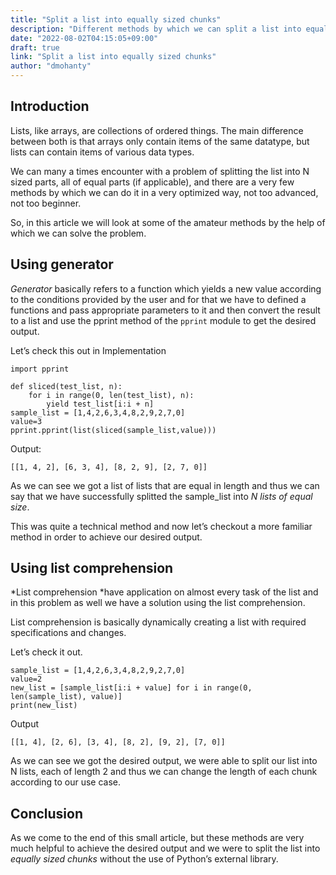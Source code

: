 ```yaml
---
title: "Split a list into equally sized chunks"
description: "Different methods by which we can split a list into equally sized chunks in Python"
date: "2022-08-02T04:15:05+09:00"
draft: true
link: "Split a list into equally sized chunks"
author: "dmohanty"
---
```


## Introduction

Lists, like arrays, are collections of ordered things. The main difference between both is that arrays only contain items of the same datatype, but lists can contain items of various data types.

We can many a times encounter with a problem of splitting the list into N sized parts, all of equal parts (if applicable), and there are a very few methods by which we can do it in a very optimized way, not too advanced, not too beginner.

So, in this article we will look at some of the amateur methods by the help of which we can solve the problem.

## Using generator

_Generator_ basically refers to a function which yields a new value according to the conditions provided by the user and for that we have to defined a functions and pass appropriate parameters to it and then convert the result to a list and use the pprint method of the `pprint` module to get the desired output.

Let’s check this out in Implementation

```
import pprint

def sliced(test_list, n):
    for i in range(0, len(test_list), n):
        yield test_list[i:i + n]
sample_list = [1,4,2,6,3,4,8,2,9,2,7,0]
value=3
pprint.pprint(list(sliced(sample_list,value)))

```

Output:

```
[[1, 4, 2], [6, 3, 4], [8, 2, 9], [2, 7, 0]]

```

As we can see we got a list of lists that are equal in length and thus we can say that we have successfully splitted the sample_list into _N lists of equal size_.

This was quite a technical method and now let’s checkout a more familiar method in order to achieve our desired output.

## Using list comprehension

*List comprehension *have application on almost every task of the list and in this problem as well we have a solution using the list comprehension.

List comprehension is basically dynamically creating a list with required specifications and changes.

Let’s check it out.

```
sample_list = [1,4,2,6,3,4,8,2,9,2,7,0]
value=2
new_list = [sample_list[i:i + value] for i in range(0, len(sample_list), value)]
print(new_list)

```

Output

```
[[1, 4], [2, 6], [3, 4], [8, 2], [9, 2], [7, 0]]

```

As we can see we got the desired output, we were able to split our list into N lists, each of length 2 and thus we can change the length of each chunk according to our use case.

## Conclusion

As we come to the end of this small article, but these methods are very much helpful to achieve the desired output and we were to split the list into _equally sized chunks_ without the use of Python’s external library.
